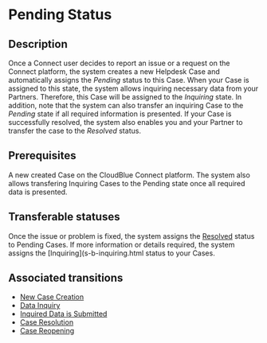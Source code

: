 # Pending Status
## Description
Once a Connect user decides to report an issue or a request on the Connect platform, the system creates a new Helpdesk Case and automatically assigns the *Pending* status to this Case. 
When your Case is assigned to this state, the system allows inquiring necessary data from your Partners. Therefore, this Case will be assigned to the *Inquiring* state.
In addition, note that the system can also transfer an inquiring Case to the *Pending* state if all required information is presented. 
If your Case is successfully resolved, the system also enables you and your Partner to transfer the case to the *Resolved* status.

## Prerequisites
A new created Case on the CloudBlue Connect platform.
The system also allows transfering Inquiring Cases to the Pending state once all required data is presented.

## Transferable statuses
Once the issue or problem is fixed, the system assigns the [Resolved](s-c-resolved.html) status to Pending Cases.
If more information or details required, the system assigns the [Inquiring](s-b-inquiring.html status to your Cases.

## Associated transitions
* [New Case Creation](t-1-new-pending.html)
* [Data Inquiry](t-2-pend-inquiring.html)
* [Inquired Data is Submitted](t-3-inq-pending.html)
* [Case Resolution](t-4-pend-resolved.html)
* [Case Reopening](t-6-res-pending.html)
